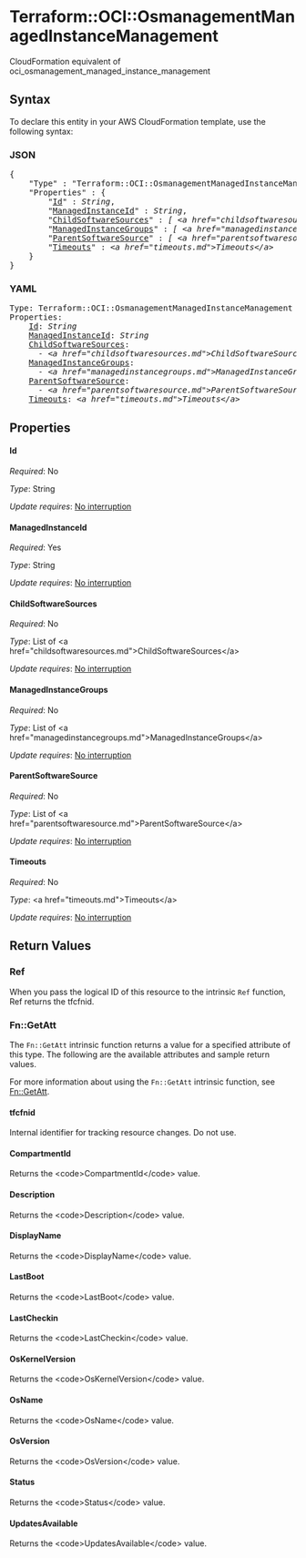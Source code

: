 # Terraform::OCI::OsmanagementManagedInstanceManagement

CloudFormation equivalent of oci_osmanagement_managed_instance_management

## Syntax

To declare this entity in your AWS CloudFormation template, use the following syntax:

### JSON

<pre>
{
    "Type" : "Terraform::OCI::OsmanagementManagedInstanceManagement",
    "Properties" : {
        "<a href="#id" title="Id">Id</a>" : <i>String</i>,
        "<a href="#managedinstanceid" title="ManagedInstanceId">ManagedInstanceId</a>" : <i>String</i>,
        "<a href="#childsoftwaresources" title="ChildSoftwareSources">ChildSoftwareSources</a>" : <i>[ &lt;a href=&#34;childsoftwaresources.md&#34;&gt;ChildSoftwareSources&lt;/a&gt;, ... ]</i>,
        "<a href="#managedinstancegroups" title="ManagedInstanceGroups">ManagedInstanceGroups</a>" : <i>[ &lt;a href=&#34;managedinstancegroups.md&#34;&gt;ManagedInstanceGroups&lt;/a&gt;, ... ]</i>,
        "<a href="#parentsoftwaresource" title="ParentSoftwareSource">ParentSoftwareSource</a>" : <i>[ &lt;a href=&#34;parentsoftwaresource.md&#34;&gt;ParentSoftwareSource&lt;/a&gt;, ... ]</i>,
        "<a href="#timeouts" title="Timeouts">Timeouts</a>" : <i>&lt;a href=&#34;timeouts.md&#34;&gt;Timeouts&lt;/a&gt;</i>
    }
}
</pre>

### YAML

<pre>
Type: Terraform::OCI::OsmanagementManagedInstanceManagement
Properties:
    <a href="#id" title="Id">Id</a>: <i>String</i>
    <a href="#managedinstanceid" title="ManagedInstanceId">ManagedInstanceId</a>: <i>String</i>
    <a href="#childsoftwaresources" title="ChildSoftwareSources">ChildSoftwareSources</a>: <i>
      - &lt;a href=&#34;childsoftwaresources.md&#34;&gt;ChildSoftwareSources&lt;/a&gt;</i>
    <a href="#managedinstancegroups" title="ManagedInstanceGroups">ManagedInstanceGroups</a>: <i>
      - &lt;a href=&#34;managedinstancegroups.md&#34;&gt;ManagedInstanceGroups&lt;/a&gt;</i>
    <a href="#parentsoftwaresource" title="ParentSoftwareSource">ParentSoftwareSource</a>: <i>
      - &lt;a href=&#34;parentsoftwaresource.md&#34;&gt;ParentSoftwareSource&lt;/a&gt;</i>
    <a href="#timeouts" title="Timeouts">Timeouts</a>: <i>&lt;a href=&#34;timeouts.md&#34;&gt;Timeouts&lt;/a&gt;</i>
</pre>

## Properties

#### Id

_Required_: No

_Type_: String

_Update requires_: [No interruption](https://docs.aws.amazon.com/AWSCloudFormation/latest/UserGuide/using-cfn-updating-stacks-update-behaviors.html#update-no-interrupt)

#### ManagedInstanceId

_Required_: Yes

_Type_: String

_Update requires_: [No interruption](https://docs.aws.amazon.com/AWSCloudFormation/latest/UserGuide/using-cfn-updating-stacks-update-behaviors.html#update-no-interrupt)

#### ChildSoftwareSources

_Required_: No

_Type_: List of &lt;a href=&#34;childsoftwaresources.md&#34;&gt;ChildSoftwareSources&lt;/a&gt;

_Update requires_: [No interruption](https://docs.aws.amazon.com/AWSCloudFormation/latest/UserGuide/using-cfn-updating-stacks-update-behaviors.html#update-no-interrupt)

#### ManagedInstanceGroups

_Required_: No

_Type_: List of &lt;a href=&#34;managedinstancegroups.md&#34;&gt;ManagedInstanceGroups&lt;/a&gt;

_Update requires_: [No interruption](https://docs.aws.amazon.com/AWSCloudFormation/latest/UserGuide/using-cfn-updating-stacks-update-behaviors.html#update-no-interrupt)

#### ParentSoftwareSource

_Required_: No

_Type_: List of &lt;a href=&#34;parentsoftwaresource.md&#34;&gt;ParentSoftwareSource&lt;/a&gt;

_Update requires_: [No interruption](https://docs.aws.amazon.com/AWSCloudFormation/latest/UserGuide/using-cfn-updating-stacks-update-behaviors.html#update-no-interrupt)

#### Timeouts

_Required_: No

_Type_: &lt;a href=&#34;timeouts.md&#34;&gt;Timeouts&lt;/a&gt;

_Update requires_: [No interruption](https://docs.aws.amazon.com/AWSCloudFormation/latest/UserGuide/using-cfn-updating-stacks-update-behaviors.html#update-no-interrupt)

## Return Values

### Ref

When you pass the logical ID of this resource to the intrinsic `Ref` function, Ref returns the tfcfnid.

### Fn::GetAtt

The `Fn::GetAtt` intrinsic function returns a value for a specified attribute of this type. The following are the available attributes and sample return values.

For more information about using the `Fn::GetAtt` intrinsic function, see [Fn::GetAtt](https://docs.aws.amazon.com/AWSCloudFormation/latest/UserGuide/intrinsic-function-reference-getatt.html).

#### tfcfnid

Internal identifier for tracking resource changes. Do not use.

#### CompartmentId

Returns the &lt;code&gt;CompartmentId&lt;/code&gt; value.

#### Description

Returns the &lt;code&gt;Description&lt;/code&gt; value.

#### DisplayName

Returns the &lt;code&gt;DisplayName&lt;/code&gt; value.

#### LastBoot

Returns the &lt;code&gt;LastBoot&lt;/code&gt; value.

#### LastCheckin

Returns the &lt;code&gt;LastCheckin&lt;/code&gt; value.

#### OsKernelVersion

Returns the &lt;code&gt;OsKernelVersion&lt;/code&gt; value.

#### OsName

Returns the &lt;code&gt;OsName&lt;/code&gt; value.

#### OsVersion

Returns the &lt;code&gt;OsVersion&lt;/code&gt; value.

#### Status

Returns the &lt;code&gt;Status&lt;/code&gt; value.

#### UpdatesAvailable

Returns the &lt;code&gt;UpdatesAvailable&lt;/code&gt; value.

